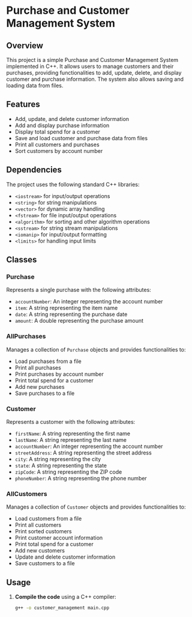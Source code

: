 # Purchase and Customer Management System

## Overview
This project is a simple Purchase and Customer Management System implemented in C++. It allows users to manage customers and their purchases, providing functionalities to add, update, delete, and display customer and purchase information. The system also allows saving and loading data from files.

## Features
- Add, update, and delete customer information
- Add and display purchase information
- Display total spend for a customer
- Save and load customer and purchase data from files
- Print all customers and purchases
- Sort customers by account number

## Dependencies
The project uses the following standard C++ libraries:
- `<iostream>` for input/output operations
- `<string>` for string manipulations
- `<vector>` for dynamic array handling
- `<fstream>` for file input/output operations
- `<algorithm>` for sorting and other algorithm operations
- `<sstream>` for string stream manipulations
- `<iomanip>` for input/output formatting
- `<limits>` for handling input limits

## Classes
### Purchase
Represents a single purchase with the following attributes:
- `accountNumber`: An integer representing the account number
- `item`: A string representing the item name
- `date`: A string representing the purchase date
- `amount`: A double representing the purchase amount

### AllPurchases
Manages a collection of `Purchase` objects and provides functionalities to:
- Load purchases from a file
- Print all purchases
- Print purchases by account number
- Print total spend for a customer
- Add new purchases
- Save purchases to a file

### Customer
Represents a customer with the following attributes:
- `firstName`: A string representing the first name
- `lastName`: A string representing the last name
- `accountNumber`: An integer representing the account number
- `streetAddress`: A string representing the street address
- `city`: A string representing the city
- `state`: A string representing the state
- `zipCode`: A string representing the ZIP code
- `phoneNumber`: A string representing the phone number

### AllCustomers
Manages a collection of `Customer` objects and provides functionalities to:
- Load customers from a file
- Print all customers
- Print sorted customers
- Print customer account information
- Print total spend for a customer
- Add new customers
- Update and delete customer information
- Save customers to a file

## Usage
1. **Compile the code** using a C++ compiler:
   ```sh
   g++ -o customer_management main.cpp
